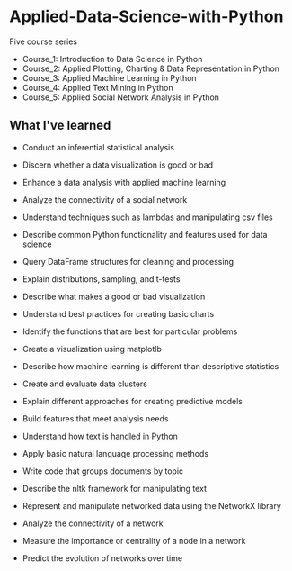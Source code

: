 # Applied-Data-Science-with-Python

Five course series
- Course_1: Introduction to Data Science in Python
- Course_2: Applied Plotting, Charting & Data Representation in Python
- Course_3: Applied Machine Learning in Python
- Course_4: Applied Text Mining in Python
- Course_5: Applied Social Network Analysis in Python

## What I've learned
- Conduct an inferential statistical analysis

- Discern whether a data visualization is good or bad

- Enhance a data analysis with applied machine learning

- Analyze the connectivity of a social network

- Understand techniques such as lambdas and manipulating csv files

- Describe common Python functionality and features used for data science

- Query DataFrame structures for cleaning and processing

- Explain distributions, sampling, and t-tests
- Describe what makes a good or bad visualization

- Understand best practices for creating basic charts

- Identify the functions that are best for particular problems

- Create a visualization using matplotlb
- Describe how machine learning is different than descriptive statistics

- Create and evaluate data clusters

- Explain different approaches for creating predictive models

- Build features that meet analysis needs
- Understand how text is handled in Python

- Apply basic natural language processing methods

- Write code that groups documents by topic

- Describe the nltk framework for manipulating text

- Represent and manipulate networked data using the NetworkX library

- Analyze the connectivity of a network

- Measure the importance or centrality of a node in a network

- Predict the evolution of networks over time
